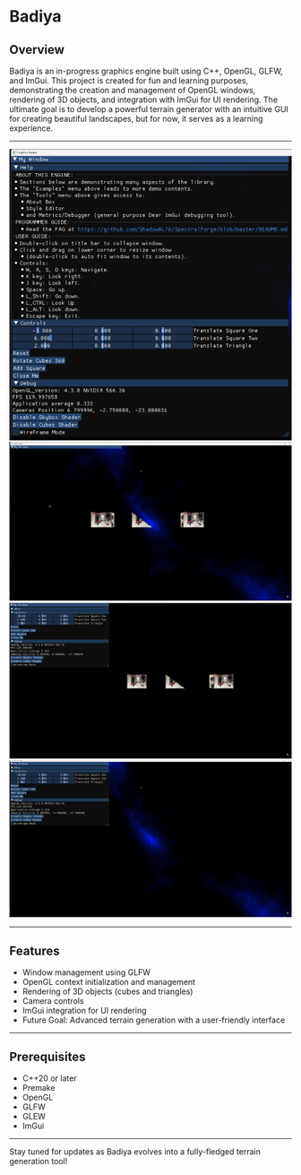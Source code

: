 # Badiya

## Overview

Badiya is an in-progress graphics engine built using C++, OpenGL, GLFW, and ImGui. This project is created for fun and learning purposes, demonstrating the creation and management of OpenGL windows, rendering of 3D objects, and integration with ImGui for UI rendering. The ultimate goal is to develop a powerful terrain generator with an intuitive GUI for creating beautiful landscapes, but for now, it serves as a learning experience.

---
![SpectralForge - GUI](Showcase/Gui.png)
![SpectralForge - Textures](Showcase/Textures.png)
![SpectralForge - No Skybox](Showcase/NoSkyBox.png)
![SpectralForge - No Objects](Showcase/NoObjects.png)

---

## Features

- Window management using GLFW
- OpenGL context initialization and management
- Rendering of 3D objects (cubes and triangles)
- Camera controls
- ImGui integration for UI rendering
- Future Goal: Advanced terrain generation with a user-friendly interface

---

## Prerequisites

- C++20 or later
- Premake
- OpenGL
- GLFW
- GLEW
- ImGui

---

Stay tuned for updates as Badiya evolves into a fully-fledged terrain generation tool!

